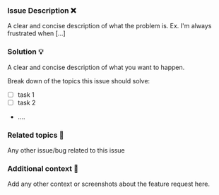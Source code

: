 
### Issue Description :x:
A clear and concise description of what the problem is. Ex. I'm always frustrated when [...]

### Solution :bulb:
A clear and concise description of what you want to happen.

Break down of the topics this issue should solve:
- [ ] task 1
- [ ] task 2
- ....

### Related topics :foggy:
Any other issue/bug related to this issue

### Additional context :memo:
Add any other context or screenshots about the feature request here.
